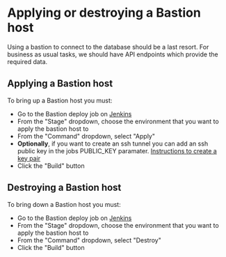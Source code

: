 # Applying or destroying a Bastion host

Using a bastion to connect to the database should be a last resort. For business as usual tasks, we should have API endpoints which provide the required data. 
## Applying a Bastion host

To bring up a Bastion host you must:

* Go to the Bastion deploy job on [Jenkins](https://jenkins.tdr-management.nationalarchives.gov.uk/job/TDR%20Bastion%20Deploy/build)
* From the "Stage" dropdown, choose the environment that you want to apply the bastion host to
* From the "Command" dropdown, select "Apply"
* **Optionally**, if you want to create an ssh tunnel you can add an ssh public key in the jobs PUBLIC_KEY paramater. [Instructions to create a key pair](https://docs.github.com/en/github/authenticating-to-github/generating-a-new-ssh-key-and-adding-it-to-the-ssh-agent)
* Click the "Build" button

## Destroying a Bastion host

To bring down a Bastion host you must:

* Go to the Bastion deploy job on [Jenkins](https://jenkins.tdr-management.nationalarchives.gov.uk/job/TDR%20Bastion%20Deploy/build)
* From the "Stage" dropdown, choose the environment that you want to apply the bastion host to
* From the "Command" dropdown, select "Destroy"
* Click the "Build" button